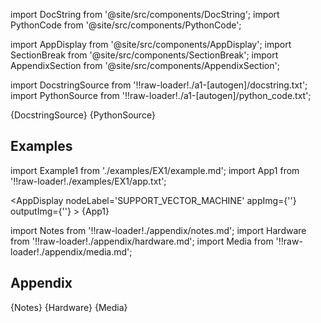 
[//]: # (Custom component imports)

import DocString from '@site/src/components/DocString';
import PythonCode from '@site/src/components/PythonCode';

import AppDisplay from '@site/src/components/AppDisplay';
import SectionBreak from '@site/src/components/SectionBreak';
import AppendixSection from '@site/src/components/AppendixSection';

[//]: # (Docstring)

import DocstringSource from '!!raw-loader!./a1-[autogen]/docstring.txt';
import PythonSource from '!!raw-loader!./a1-[autogen]/python_code.txt';

<DocString>{DocstringSource}</DocString>
<PythonCode GLink='AI_ML/CLASSIFICATION/SUPPORT_VECTOR_MACHINE/SUPPORT_VECTOR_MACHINE.py'>{PythonSource}</PythonCode>

<SectionBreak />

    

[//]: # (Examples)

## Examples

import Example1 from './examples/EX1/example.md';
import App1 from '!!raw-loader!./examples/EX1/app.txt';



<AppDisplay 
    nodeLabel='SUPPORT_VECTOR_MACHINE'
    appImg={''}
    outputImg={''}
    >
    {App1}
</AppDisplay>

<Example1 />

<SectionBreak />
  
    

[//]: # (Appendix)

import Notes from '!!raw-loader!./appendix/notes.md';
import Hardware from '!!raw-loader!./appendix/hardware.md';
import Media from '!!raw-loader!./appendix/media.md';

## Appendix

<AppendixSection index={0} folderPath='nodes/AI_ML/CLASSIFICATION/SUPPORT_VECTOR_MACHINE/appendix/'>{Notes}</AppendixSection>
<AppendixSection index={1} folderPath='nodes/AI_ML/CLASSIFICATION/SUPPORT_VECTOR_MACHINE/appendix/'>{Hardware}</AppendixSection>
<AppendixSection index={2} folderPath='nodes/AI_ML/CLASSIFICATION/SUPPORT_VECTOR_MACHINE/appendix/'>{Media}</AppendixSection>


